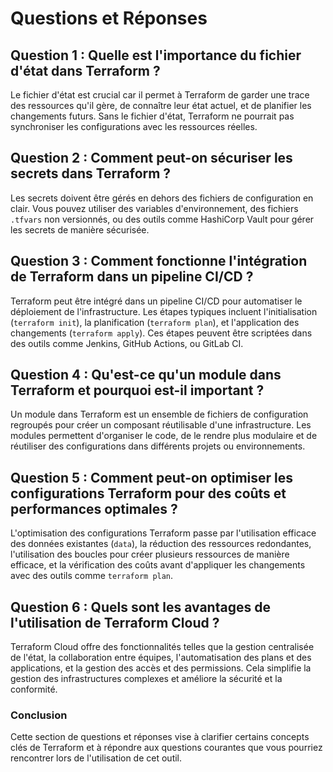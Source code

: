 
# Questions et Réponses

## Question 1 : Quelle est l'importance du fichier d'état dans Terraform ?

Le fichier d'état est crucial car il permet à Terraform de garder une trace des ressources qu'il gère, de connaître leur état actuel, et de planifier les changements futurs. Sans le fichier d'état, Terraform ne pourrait pas synchroniser les configurations avec les ressources réelles.

## Question 2 : Comment peut-on sécuriser les secrets dans Terraform ?

Les secrets doivent être gérés en dehors des fichiers de configuration en clair. Vous pouvez utiliser des variables d'environnement, des fichiers `.tfvars` non versionnés, ou des outils comme HashiCorp Vault pour gérer les secrets de manière sécurisée.

## Question 3 : Comment fonctionne l'intégration de Terraform dans un pipeline CI/CD ?

Terraform peut être intégré dans un pipeline CI/CD pour automatiser le déploiement de l'infrastructure. Les étapes typiques incluent l'initialisation (`terraform init`), la planification (`terraform plan`), et l'application des changements (`terraform apply`). Ces étapes peuvent être scriptées dans des outils comme Jenkins, GitHub Actions, ou GitLab CI.

## Question 4 : Qu'est-ce qu'un module dans Terraform et pourquoi est-il important ?

Un module dans Terraform est un ensemble de fichiers de configuration regroupés pour créer un composant réutilisable d'une infrastructure. Les modules permettent d'organiser le code, de le rendre plus modulaire et de réutiliser des configurations dans différents projets ou environnements.

## Question 5 : Comment peut-on optimiser les configurations Terraform pour des coûts et performances optimales ?

L'optimisation des configurations Terraform passe par l'utilisation efficace des données existantes (`data`), la réduction des ressources redondantes, l'utilisation des boucles pour créer plusieurs ressources de manière efficace, et la vérification des coûts avant d'appliquer les changements avec des outils comme `terraform plan`.

## Question 6 : Quels sont les avantages de l'utilisation de Terraform Cloud ?

Terraform Cloud offre des fonctionnalités telles que la gestion centralisée de l'état, la collaboration entre équipes, l'automatisation des plans et des applications, et la gestion des accès et des permissions. Cela simplifie la gestion des infrastructures complexes et améliore la sécurité et la conformité.

### Conclusion

Cette section de questions et réponses vise à clarifier certains concepts clés de Terraform et à répondre aux questions courantes que vous pourriez rencontrer lors de l'utilisation de cet outil.
